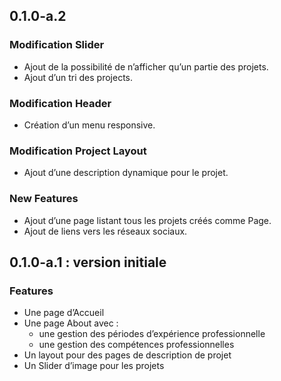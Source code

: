 ## 0.1.0-a.2

### Modification Slider

- Ajout de la possibilité de n’afficher qu’un partie des projets.
- Ajout d’un tri des projects.

### Modification Header

- Création d’un menu responsive.

### Modification Project Layout

- Ajout d’une description dynamique pour le projet.

### New Features

- Ajout d’une page listant tous les projets créés comme Page.
- Ajout de liens vers les réseaux sociaux.

## 0.1.0-a.1 : version initiale

### Features

- Une page d’Accueil
- Une page About avec :
    - une gestion des périodes d’expérience professionnelle
    - une gestion des compétences professionnelles
- Un layout pour des pages de description de projet
- Un Slider d’image pour les projets